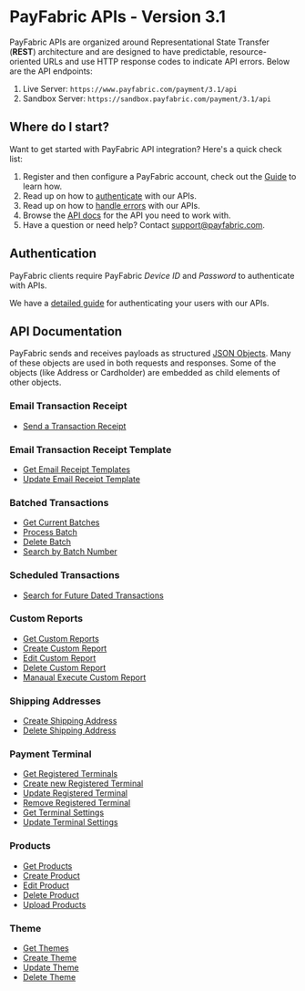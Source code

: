 PayFabric APIs - Version 3.1
==============
PayFabric APIs are organized around Representational State Transfer (**REST**) architecture and are designed to have predictable, resource-oriented URLs and use HTTP response codes to indicate API errors. Below are the API endpoints:

1. Live Server:    ``https://www.payfabric.com/payment/3.1/api``
1. Sandbox Server: ``https://sandbox.payfabric.com/payment/3.1/api``

Where do I start?
-----------------

Want to get started with PayFabric API integration? Here's a quick check list:

1. Register and then configure a PayFabric account, check out the [Guide](https://github.com/PayFabric/Portal/blob/master/PayFabric/Sections/Configure%20Portal.md) to learn how.
2. Read up on how to [authenticate](#authentication) with our APIs. 
3. Read up on how to [handle errors](#handling-exceptions) with our APIs.
4. Browse the [API docs](#api-documentation) for the API you need to work with.
5. Have a question or need help? Contact <support@payfabric.com>.


Authentication
--------------
PayFabric clients require PayFabric *Device ID* and *Password*  to authenticate with APIs.

We have a [detailed guide](Sections/Authentication.md) for authenticating your users with our APIs.

API Documentation
-----------------
PayFabric sends and receives payloads as structured [JSON Objects](Sections/3.1JSONObjects.md). 
Many of these objects are used in both requests and responses. Some of the objects (like Address or Cardholder) are embedded
as child elements of other objects.

### Email Transaction Receipt
* [Send a Transaction Receipt](/PayFabric/Sections/EmailReceipt.md#send-a-transaction-receipt)

### Email Transaction Receipt Template
* [Get Email Receipt Templates](/PayFabric/Sections/EmailReceipt.md#get-email-receipt-templates)
* [Update Email Receipt Template](/PayFabric/Sections/EmailReceipt.md#update-email-receipt-template)

### Batched Transactions
* [Get Current Batches](/PayFabric/Sections/Batches.md#get-current-batches)
* [Process Batch](/PayFabric/Sections/Batches.md#process-batch)
* [Delete Batch](/PayFabric/Sections/Batches.md#delete-batch)
* [Search by Batch Number](/PayFabric/Sections/Batches.md#search-by-batch-number)

### Scheduled Transactions
* [Search for Future Dated Transactions](/PayFabric/Sections/ScheduledTransaction.md#search-for-future-dated-transactions)

### Custom Reports
* [Get Custom Reports](/PayFabric/Sections/CustomReports.md#get-custom-reports)
* [Create Custom Report](/PayFabric/Sections/CustomReports.md#create-custom-report/PayFabric/Sections/CustomReports.md#create-custom-report)
* [Edit Custom Report](/PayFabric/Sections/CustomReports.md#edit-custom-report)
* [Delete Custom Report](/PayFabric/Sections/CustomReports.md#delete-custom-report)
* [Manaual Execute Custom Report](/PayFabric/Sections/CustomReports.md#manual-execute-custom-report)

### Shipping Addresses
* [Create Shipping Address](PayFabric/Sections/ShippingAddress.md#create-a-shipping-address)
* [Delete Shipping Address](PayFabric/Sections/ShippingAddress.md#delete-shipping-address)

### Payment Terminal
* [Get Registered Terminals](/PayFabric/Sections/Payment%20Terminal.md#get-registered-terminals)
* [Create new Registered Terminal](/PayFabric/Sections/Payment%20Terminal.md#create-new-registered-terminal)
* [Update Registered Terminal](/PayFabric/Sections/Payment%20Terminal.md#update-registered-terminal)
* [Remove Registered Terminal](/PayFabric/Sections/Payment%20Terminal.md#remove-registered-terminal)
* [Get Terminal Settings](/PayFabric/Sections/Payment%20Terminal.md#get-terminal-settings)
* [Update Terminal Settings](/PayFabric/Sections/Payment%20Terminal.md#update-terminal-settings)

### Products
* [Get Products](/PayFabric/Sections/Product.md#get-products)
* [Create Product](/PayFabric/Sections/Product.md#create-product)
* [Edit Product](/PayFabric/Sections/Product.md#update-product)
* [Delete Product](/PayFabric/Sections/Product.md#delete-product)
* [Upload Products](/PayFabric/Sections/Product.md#upload-products)

### Theme
* [Get Themes](/PayFabric/Sections/Theme.md#get-themes)
* [Create Theme](/PayFabric/Sections/Theme.md#create-theme)
* [Update Theme](/PayFabric/Sections/Theme.md#update-theme)
* [Delete Theme](/PayFabric/Sections/Theme.md#delete-theme) 


